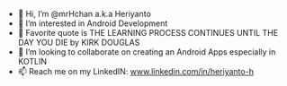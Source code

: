 - 👋 Hi, I’m @mrHchan a.k.a Heriyanto
- 👀 I’m interested in Android Development
- 🌱 Favorite quote is THE LEARNING PROCESS CONTINUES UNTIL THE DAY YOU DIE by KIRK DOUGLAS
- 💞️ I’m looking to collaborate on creating an Android Apps especially in KOTLIN
- 📫 Reach me on my LinkedIN: www.linkedin.com/in/heriyanto-h

<!---
mrHchan/mrHchan is a ✨ special ✨ repository because its `README.md` (this file) appears on your GitHub profile.
You can click the Preview link to take a look at your changes.
--->
